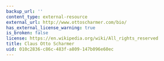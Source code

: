 ```yaml
---
backup_url: ''
content_type: external-resource
external_url: http://www.ottoscharmer.com/bio/
has_external_license_warning: true
is_broken: false
license: https://en.wikipedia.org/wiki/All_rights_reserved
title: Claus Otto Scharmer
uid: 010c2836-c86c-483f-a809-147b096e60ec
---
```

